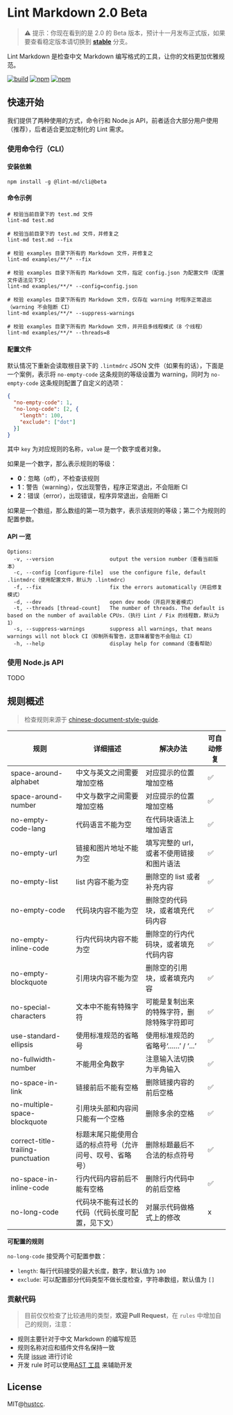 # Lint Markdown 2.0 Beta

> ⚠️ 提示：你现在看到的是 2.0 的 Beta 版本，预计十一月发布正式版，如果要查看稳定版本请切换到 **[stable](https://github.com/lint-md/lint-md/tree/stable)** 分支。

Lint Markdown 是检查中文 Markdown 编写格式的工具，让你的文档更加优雅规范。

[![build](https://github.com/lint-md/lint-md/actions/workflows/build.yml/badge.svg)](https://github.com/lint-md/lint-md/actions/workflows/build.yml)
[![npm](https://img.shields.io/npm/v/@lint-md/core.svg)](https://www.npmjs.com/package/lint-md)
[![npm](https://img.shields.io/npm/dm/@lint-md/core.svg)](https://www.npmjs.com/package/@lint-md/core)

## 快速开始

我们提供了两种使用的方式，命令行和 Node.js API，前者适合大部分用户使用（推荐），后者适合更加定制化的 Lint 需求。

### 使用命令行（CLI）

#### 安装依赖

```shell
npm install -g @lint-md/cli@beta
```

#### 命令示例

```shell
# 校验当前目录下的 test.md 文件
lint-md test.md

# 校验当前目录下的 test.md 文件，并修复之
lint-md test.md --fix

# 校验 examples 目录下所有的 Markdown 文件，并修复之
lint-md examples/**/* --fix

# 校验 examples 目录下所有的 Markdown 文件，指定 config.json 为配置文件（配置文件语法见下文）
lint-md examples/**/* --config=config.json

# 校验 examples 目录下所有的 Markdown 文件，仅存在 warning 时程序正常退出（warning 不会阻断 CI）
lint-md examples/**/* --suppress-warnings

# 校验 examples 目录下所有的 Markdown 文件，并开启多线程模式（8 个线程）
lint-md examples/**/* --threads=8
```

#### 配置文件

默认情况下重新会读取根目录下的 `.lintmdrc` JSON 文件（如果有的话），下面是一个案例，表示将 `no-empty-code` 这条规则的等级设置为 warning，同时为 `no-empty-code` 这条规则配置了自定义的选项：

```json
{
  "no-empty-code": 1,
  "no-long-code": [2, {
    "length": 100,
    "exclude": ["dot"]
  }]
}
```

其中 `key` 为对应规则的名称，`value` 是一个数字或者对象。

如果是一个数字，那么表示规则的等级：

- **0**：忽略（off），不检查该规则
- **1**：警告（warning），仅出现警告，程序正常退出，不会阻断 CI
- **2**：错误（error），出现错误，程序异常退出，会阻断 CI

如果是一个数组，那么数组的第一项为数字，表示该规则的等级；第二个为规则的配置参数。

#### API 一览

```shell
Options:
  -v, --version                  output the version number（查看当前版本）
  -c, --config [configure-file]  use the configure file, default .lintmdrc（使用配置文件，默认为 .lintmdrc）
  -f, --fix                      fix the errors automatically（开启修复模式）
  -d, --dev                      open dev mode（开启开发者模式）
  -t, --threads [thread-count]   The number of threads. The default is based on the number of available CPUs.（执行 Lint / Fix 的线程数，默认为 1）
  -s, --suppress-warnings        suppress all warnings, that means warnings will not block CI（抑制所有警告，这意味着警告不会阻止 CI）
  -h, --help                     display help for command（查看帮助）
```

### 使用 Node.js API

TODO

## 规则概述

> 检查规则来源于 [chinese-document-style-guide](https://github.com/ruanyf/document-style-guide).


| 规则                                | 详细描述                      | 解决办法                | 可自动修复     |
|------------------------------------|------------------------------|------------------------|------------|
| space-around-alphabet              | 中文与英文之间需要增加空格        | 对应提示的位置增加空格   | ✅    |
| space-around-number                | 中文与数字之间需要增加空格        | 对应提示的位置增加空格   | ✅    | 
| no-empty-code-lang                 | 代码语言不能为空                | 在代码块语法上增加语言     | ✅    |
| no-empty-url                       | 链接和图片地址不能为空            | 填写完整的 url，或者不使用链接和图片语法 | ✅    | 
| no-empty-list                      | list 内容不能为空               | 删除空的 list 或者补充内容   | ✅    | 
| no-empty-code                      | 代码块内容不能为空               | 删除空的代码块，或者填充代码内容   | ✅    | 
| no-empty-inline-code                | 行内代码块内容不能为空            | 删除空的行内代码块，或者填充代码内容     | ✅    | 
| no-empty-blockquote                | 引用块内容不能为空               | 删除空的引用块，或者填充内容 | ✅    |
| no-special-characters              | 文本中不能有特殊字符             | 可能是复制出来的特殊字符，删除特殊字符即可  | ✅    |
| use-standard-ellipsis              | 使用标准规范的省略号             | 使用标准规范的省略号‘……’ / ‘...’ | ✅    | 
| no-fullwidth-number                | 不能用全角数字                  | 注意输入法切换为半角输入           | ✅    |
| no-space-in-link                   | 链接前后不能有空格            | 删除链接内容的前后空格     | ✅    |
| no-multiple-space-blockquote       | 引用块头部和内容间只能有一个空格    | 删除多余的空格 | ✅    |
| correct-title-trailing-punctuation | 标题末尾只能使用合适的标点符号（允许问号、叹号、省略号） | 删除标题最后不合法的标点符号   | ✅    |
| no-space-in-inline-code            | 行内代码内容前后不能有空格        | 删除行内代码中的前后空格          | ✅    |
| no-long-code                       | 代码块不能有过长的代码（代码长度可配置，见下文）  | 对展示代码做格式上的修改        | x    |

**可配置的规则**

`no-long-code` 接受两个可配置参数：

+ `length`: 每行代码接受的最大长度，数字，默认值为 `100`
+ `exclude`: 可以配置部分代码类型不做长度检查，字符串数组，默认值为 `[]`

### 贡献代码

> 目前仅仅检查了比较通用的类型，**欢迎 Pull Request**，在 `rules` 中增加自己的规则，注意：

- 规则主要针对于中文 Markdown 的编写规范
- 规则名称对应和插件文件名保持一致
- 先提 [issue](https://github.com/lint-md/lint-md/issues) 进行讨论
- 开发 rule 时可以使用[AST 工具](https://astexplorer.net/) 来辅助开发


## License

MIT@[hustcc](https://github.com/hustcc).
